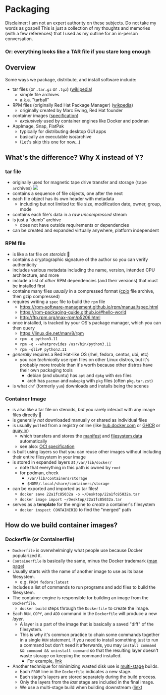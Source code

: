 # Packaging

Disclaimer: I am not an expert authority on these subjects. Do not take my words as gospel! This is just a collection of my thoughts and memories (with a few references) that I used as my outline for an in-person conversation.

### Or: everything looks like a TAR file if you stare long enough

## Overview

Some ways we package, distribute, and install software include:

* tar files (or `.tar.gz` or `.tgz`) ([wikipedia](https://en.wikipedia.org/wiki/Tar_(computing)))
	* simple file archives
	* a.k.a. "tarball"
* RPM files (originally Red Hat Package Manager) ([wikpedia](https://en.wikipedia.org/wiki/RPM_Package_Manager))
	* originally created by Marc Ewing, Red Hat founder
* container images ([specification](https://github.com/opencontainers/image-spec/blob/main/spec.md))
	* _exclusively_ used by container engines like Docker and podman
* AppImage, Snap, FlatPak
	* typically for distributing desktop GUI apps
	* basically an executable iso/archive
	* (Let's skip this one for now…)

## What's the difference? Why X instead of Y?

### tar file

* originally used for magnetic tape drive transfer and storage (`t`ape `ar`chives)
	![](https://learnlearn.uk/igcseict/wp-content/uploads/sites/3/2016/08/tape-drive.jpg)
* contains a sequence of file objects, one after the next
* each file object has its own header with metadata
	* including but not limited to: file size, modification date, owner, group, mode
* contains each file's data in a _raw uncompressed_ stream
* is just a "dumb" archive
	* does not have outside requirements or dependencies
* can be created and expanded virtually anywhere, platform independent

### RPM file

* is like a tar file _on steroids_ 💪
* contains a cryptographic signature of the author so you can verify authenticity
* includes various metadata including the name, version, intended CPU architecture, and more
* include a list of _other_ RPM dependencies (and their versions) that must be installed first
* contains many files _usually_ in a compressed format ([cpio](https://en.wikipedia.org/wiki/Cpio) file archive, then gzip compressed)
* requires writing a `spec` file to build the `rpm` file
	* https://rpm-software-management.github.io/rpm/manual/spec.html
	* https://rpm-packaging-guide.github.io/#hello-world
	* http://ftp.rpm.org/max-rpm/p5206.html
* once installed, is tracked by your OS's package manager, which you can then query
	* https://linux.die.net/man/8/rpm
	* `rpm -q python3.11`
	* `rpm -q --whatprovides /usr/bin/python3.11`
	* `rpm -qlivP python3.11`
* _generally_ requires a Red Hat-like OS (rhel, fedora, centos, ubi, etc)
	* you can _technically_ use rpm files on other Linux distros, but it's probably more trouble than it's worth because other distros have their own packaging tools
		* debian (and ubuntu) has `apt` and `dpkg` with `deb` files
		* arch has `pacman` and `makepkg` with `pkg` files (often `pkg.tar.zst`)
* is what `dnf` (formerly `yum`) downloads and installs being the scenes

### Container Image

* is also like a tar file on steroids, _but_ you rarely interact with any image files directly 🙈
* is generally _not_ downloaded manually or shared as individual files
* is usually `pull`ed from a registry online (like [hub.docker.com](https://hub.docker.com) or [GHCR](http://ghcr.io/) or [quay.io](https://quay.io))
	* which transfers and stores the [manifest](https://github.com/opencontainers/image-spec/blob/main/manifest.md) and [filesystem data](https://github.com/opencontainers/image-spec/blob/main/layer.md) automatically
	* see also: [OCI specification](https://github.com/opencontainers/distribution-spec/blob/main/spec.md#pull)
* is built using layers so that you can reuse other images without including their entire filesystem in your image
* is stored in expanded layers at `/var/lib/docker/`
	* note that everything in this path is owned by `root`
	* for podman, check
		* `/var/lib/containers/storage`
		* `$HOME/.local/share/containers/storage`
* can be exported and imported as tar files!
	* `docker save 22a1fc85032a -o ~/Desktop/22a1fc85032a.tar`
	* `docker image import ~/Desktop/22a1fc85032a.tar`
* serves as a **template** for the engine to _create_ a container's filesystem
	* `docker inspect CONTAINERID` to find the "merged" path

## How do we build container images?

### Dockerfile (or Containerfile)

- `Dockerfile` is overwhelmingly what people use because Docker popularized it.
- `Containerfile` is basically the same, minus the Docker trademark ([man page](https://github.com/containers/common/blob/main/docs/Containerfile.5.md))
- Usually starts with the name of another image to use as its base filesystem.
	- e.g. `FROM fedora:latest`
- Includes a list of commands to run programs and add files to build the filesystem.
- The container engine is responsible for building an image from the `Dockerfile`.
	-  `docker build` steps through the `Dockerfile` to create the image.
- Each `RUN`, `COPY`, and `ADD` command in the `Dockerfile` will produce a new _layer_.
	- A layer is a part of the image that is basically a saved "diff" of the filesystem.
	- This is why it's common practice to chain some commands together in a single `RUN` statement. If you need to install something just to run a command but don't need it afterwards, you may `install command && command && uninstall command` so that the resulting layer doesn't waste storage on keeping the command installed.
		- For example, [link](https://github.com/quipucords/quipucords/blob/main/Dockerfile#L19-L34)
- Another technique for minimizing wasted disk use is [multi-stage](https://docs.docker.com/build/building/multi-stage/) builds.
	- Each `FROM` line in the `Dockerfile` indicates a new stage.
	- Each stage's layers are stored separately during the build process.
	- Only the layers from the _last_ stage are included in the final image.
	- We use a multi-stage build when building downstream ([link](https://pkgs.devel.redhat.com/cgit/containers/discovery-server/tree/Dockerfile?h=discovery-1.3-rhel-9))